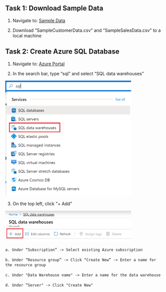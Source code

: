##  Task 1: Download Sample Data

 1. Navigate to: [Sample Data](https://github.com/matthewrodin/AzureAnalysisServices-SlidingWindowPartitioning/tree/master/Sample%20Data)
 
 2. Download “SampleCustomerData.csv” and “SampleSalesData.csv” to a local machine


##  Task 2: Create Azure SQL Database

 1. Navigate to: [Azure Portal](https://portal.azure.com/)
 
 2. In the search bar, type “sql” and select “SQL data warehouses”
 <img src="./Pictures/aas1.png" width="400">

 3. On the top left, click “+ Add”
 <img src="./Pictures/aas2.png" width="400"> 

 	a. Under “Subscription” -> Select existing Azure subscription 

 	b. Under “Resource group” -> Click “Create New” -> Enter a name for the resource group 

 	c. Under "Data Warehouse name" -> Enter a name for the data warehouse 

 	d. Under “Server" -> Click "Create New" 